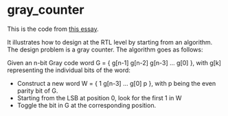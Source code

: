 gray_counter
============

This is the code from [this essay](http://www.jandecaluwe.com/hdldesign/thinking-software-rtl.html).

It illustrates how to design at the RTL level by starting from an algorithm. The design problem is a gray counter. The algorithm goes as follows:

Given an n-bit Gray code word G = { g[n-1] g[n-2] g[n-3] ... g[0] }, with g[k] representing the individual bits of the word:

* Construct a new word W = { 1 g[n-3] ... g[0] p }, with p being the even parity bit of G.
* Starting from the LSB at position 0, look for the first 1 in W
* Toggle the bit in G at the corresponding position.
